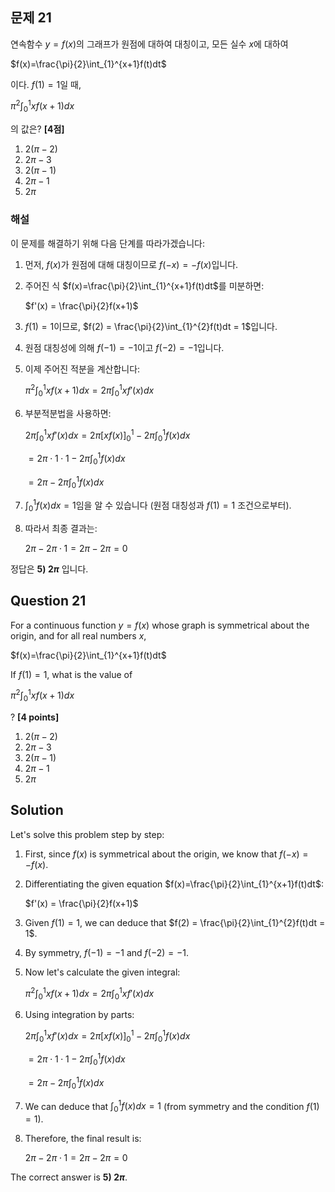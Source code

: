 
## 문제 21
연속함수 $y=f(x)$의 그래프가 원점에 대하여 대칭이고, 모든 실수 $x$에 대하여

$f(x)=\frac{\pi}{2}\int_{1}^{x+1}f(t)dt$

이다. $f(1)=1$일 때,

$\pi^2\int_{0}^{1}xf(x+1)dx$

의 값은? **[4점]**

1) $2(\pi-2)$
2) $2\pi-3$
3) $2(\pi-1)$
4) $2\pi-1$
5) $2\pi$

### 해설

이 문제를 해결하기 위해 다음 단계를 따라가겠습니다:

1) 먼저, $f(x)$가 원점에 대해 대칭이므로 $f(-x) = -f(x)$입니다.

2) 주어진 식 $f(x)=\frac{\pi}{2}\int_{1}^{x+1}f(t)dt$를 미분하면:

   $f'(x) = \frac{\pi}{2}f(x+1)$

3) $f(1) = 1$이므로, $f(2) = \frac{\pi}{2}\int_{1}^{2}f(t)dt = 1$입니다.

4) 원점 대칭성에 의해 $f(-1) = -1$이고 $f(-2) = -1$입니다.

5) 이제 주어진 적분을 계산합니다:

   $\pi^2\int_{0}^{1}xf(x+1)dx = 2\pi\int_{0}^{1}xf'(x)dx$

6) 부분적분법을 사용하면:

   $2\pi\int_{0}^{1}xf'(x)dx = 2\pi[xf(x)]_{0}^{1} - 2\pi\int_{0}^{1}f(x)dx$

   $= 2\pi \cdot 1 \cdot 1 - 2\pi\int_{0}^{1}f(x)dx$

   $= 2\pi - 2\pi\int_{0}^{1}f(x)dx$

7) $\int_{0}^{1}f(x)dx = 1$임을 알 수 있습니다 (원점 대칭성과 $f(1)=1$ 조건으로부터).

8) 따라서 최종 결과는:

   $2\pi - 2\pi \cdot 1 = 2\pi - 2\pi = 0$

정답은 **5) $2\pi$** 입니다.

## Question 21
For a continuous function $y=f(x)$ whose graph is symmetrical about the origin, and for all real numbers $x$,

$f(x)=\frac{\pi}{2}\int_{1}^{x+1}f(t)dt$

If $f(1)=1$, what is the value of

$\pi^2\int_{0}^{1}xf(x+1)dx$

? **[4 points]**

1) $2(\pi-2)$
2) $2\pi-3$
3) $2(\pi-1)$
4) $2\pi-1$
5) $2\pi$

## Solution

Let's solve this problem step by step:

1) First, since $f(x)$ is symmetrical about the origin, we know that $f(-x) = -f(x)$.

2) Differentiating the given equation $f(x)=\frac{\pi}{2}\int_{1}^{x+1}f(t)dt$:

   $f'(x) = \frac{\pi}{2}f(x+1)$

3) Given $f(1) = 1$, we can deduce that $f(2) = \frac{\pi}{2}\int_{1}^{2}f(t)dt = 1$.

4) By symmetry, $f(-1) = -1$ and $f(-2) = -1$.

5) Now let's calculate the given integral:

   $\pi^2\int_{0}^{1}xf(x+1)dx = 2\pi\int_{0}^{1}xf'(x)dx$

6) Using integration by parts:

   $2\pi\int_{0}^{1}xf'(x)dx = 2\pi[xf(x)]_{0}^{1} - 2\pi\int_{0}^{1}f(x)dx$

   $= 2\pi \cdot 1 \cdot 1 - 2\pi\int_{0}^{1}f(x)dx$

   $= 2\pi - 2\pi\int_{0}^{1}f(x)dx$

7) We can deduce that $\int_{0}^{1}f(x)dx = 1$ (from symmetry and the condition $f(1)=1$).

8) Therefore, the final result is:

   $2\pi - 2\pi \cdot 1 = 2\pi - 2\pi = 0$

The correct answer is **5) $2\pi$**.